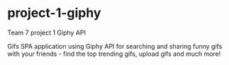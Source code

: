 # project-1-giphy
Team 7 project 1 Giphy API

Gifs SPA application using Giphy API for searching and sharing funny gifs with your friends - find the top trending gifs, upload gifs and much more!
